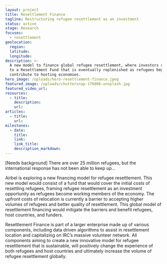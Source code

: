 ```yaml
---
layout: project
title: Resettlement Finance
tagline: Restructuring refugee resettlement as an investment
status: active
stage: Research
focuses:
  - resettlement
geolocation:
  region:
  latitude:
  longitude:
description: >-
  A new model to finance global refugee resettlement, where investors contribute
  to a Resettlement Fund that is eventually replenished as refugees begin to
  contribute to hosting economies.
hero_image: /uploads/hero-resettlement-finance.jpeg
featured_image: /uploads/chuttersnap-176806-unsplash.jpg
featured_video_url:
resources:
  - title:
    description:
    url:
articles:
  - title:
    url:
milestones:
  - date:
    title:
    link:
    link_title:
    description_markdown:
---
```


[Needs background] There are over 25 million refugees, but the international response has not been able to keep up…

Airbel is exploring a new financing model for refugee resettlement. This new model would consist of a fund that would cover the initial costs of resettling refugees, framing refugee resettlement as an investment opportunity as refugees become working members of the economy. The upfront costs of relocation is currently a barrier to accepting higher volumes of refugees and better quality of resettlement. This global model of resettlement financing would mitigate the barriers and benefit refugees, host countries, and funders.

Resettlement Finance is part of a larger enterprise made up of various components, including data driven algorithms to assist in resettlement location and capitalizing on IRC’s massive volunteer network. All components aiming to create a new innovative model for refugee resettlement that is sustainable, will positively change the experience of both refugees and host countries and ultimately increase the volume of refugee resettlement globally.